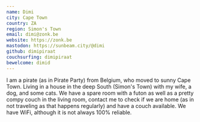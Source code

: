 ```yaml
---
name: Dimi
city: Cape Town
country: ZA
region: Simon's Town
email: dimi@zonk.be
website: https://zonk.be
mastodon: https://sunbeam.city/@dimi
github: dimipiraat
couchsurfing: dimipiraat
bewelcome: dimid
---
```


I am a pirate (as in Pirate Party) from Belgium, who moved to sunny Cape Town.
Living in a house in the deep South (Simon's Town) with my wife, a dog, and some cats. We have a spare room with a futon as well as a pretty compy couch in the living room, contact me to check if we are home (as in not traveling as that happens regularly) and have a couch available.
We have WiFi, although it is not always 100% reliable.
